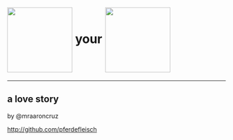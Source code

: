 <h1>
<img src="https://pbs.twimg.com/profile_images/2149314222/square.png" style="width: 150px; height: 150px; vertical-align: middle" alt="" />
 your 
<img src="http://upload.wikimedia.org/wikipedia/en/e/e8/Twitter_Boostrap_logo.svg" style="width: 150px; height: 150px; vertical-align: middle; border: none; background: transparent;" alt="" />
</h1>

___________________________

## a love story

by @mraaroncruz

http://github.com/pferdefleisch

